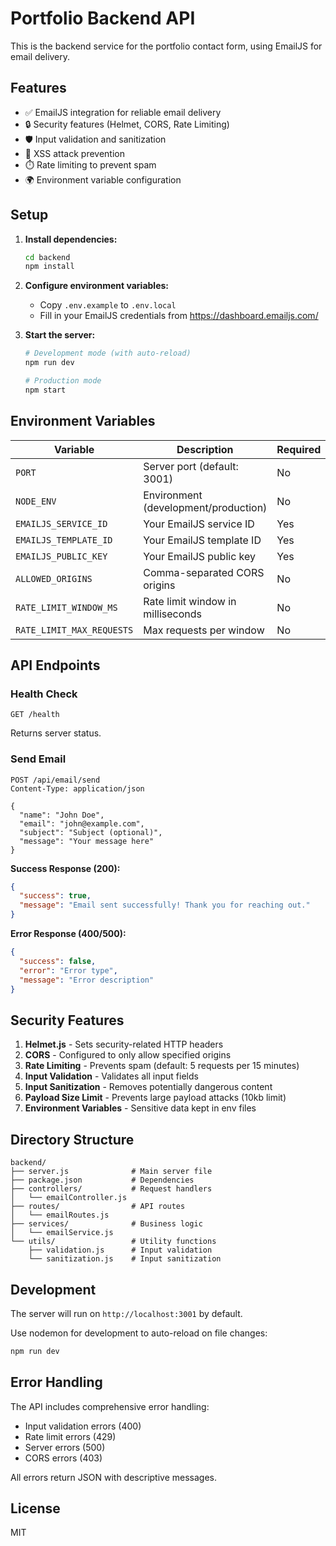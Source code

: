 # Portfolio Backend API

This is the backend service for the portfolio contact form, using EmailJS for email delivery.

## Features

- ✅ EmailJS integration for reliable email delivery
- 🔒 Security features (Helmet, CORS, Rate Limiting)
- 🛡️ Input validation and sanitization
- 🚫 XSS attack prevention
- ⏱️ Rate limiting to prevent spam
- 🌍 Environment variable configuration

## Setup

1. **Install dependencies:**
   ```bash
   cd backend
   npm install
   ```

2. **Configure environment variables:**
   - Copy `.env.example` to `.env.local`
   - Fill in your EmailJS credentials from https://dashboard.emailjs.com/

3. **Start the server:**
   ```bash
   # Development mode (with auto-reload)
   npm run dev

   # Production mode
   npm start
   ```

## Environment Variables

| Variable | Description | Required |
|----------|-------------|----------|
| `PORT` | Server port (default: 3001) | No |
| `NODE_ENV` | Environment (development/production) | No |
| `EMAILJS_SERVICE_ID` | Your EmailJS service ID | Yes |
| `EMAILJS_TEMPLATE_ID` | Your EmailJS template ID | Yes |
| `EMAILJS_PUBLIC_KEY` | Your EmailJS public key | Yes |
| `ALLOWED_ORIGINS` | Comma-separated CORS origins | No |
| `RATE_LIMIT_WINDOW_MS` | Rate limit window in milliseconds | No |
| `RATE_LIMIT_MAX_REQUESTS` | Max requests per window | No |

## API Endpoints

### Health Check
```
GET /health
```
Returns server status.

### Send Email
```
POST /api/email/send
Content-Type: application/json

{
  "name": "John Doe",
  "email": "john@example.com",
  "subject": "Subject (optional)",
  "message": "Your message here"
}
```

**Success Response (200):**
```json
{
  "success": true,
  "message": "Email sent successfully! Thank you for reaching out."
}
```

**Error Response (400/500):**
```json
{
  "success": false,
  "error": "Error type",
  "message": "Error description"
}
```

## Security Features

1. **Helmet.js** - Sets security-related HTTP headers
2. **CORS** - Configured to only allow specified origins
3. **Rate Limiting** - Prevents spam (default: 5 requests per 15 minutes)
4. **Input Validation** - Validates all input fields
5. **Input Sanitization** - Removes potentially dangerous content
6. **Payload Size Limit** - Prevents large payload attacks (10kb limit)
7. **Environment Variables** - Sensitive data kept in env files

## Directory Structure

```
backend/
├── server.js              # Main server file
├── package.json           # Dependencies
├── controllers/           # Request handlers
│   └── emailController.js
├── routes/                # API routes
│   └── emailRoutes.js
├── services/              # Business logic
│   └── emailService.js
└── utils/                 # Utility functions
    ├── validation.js      # Input validation
    └── sanitization.js    # Input sanitization
```

## Development

The server will run on `http://localhost:3001` by default.

Use nodemon for development to auto-reload on file changes:
```bash
npm run dev
```

## Error Handling

The API includes comprehensive error handling:
- Input validation errors (400)
- Rate limit errors (429)
- Server errors (500)
- CORS errors (403)

All errors return JSON with descriptive messages.

## License

MIT

